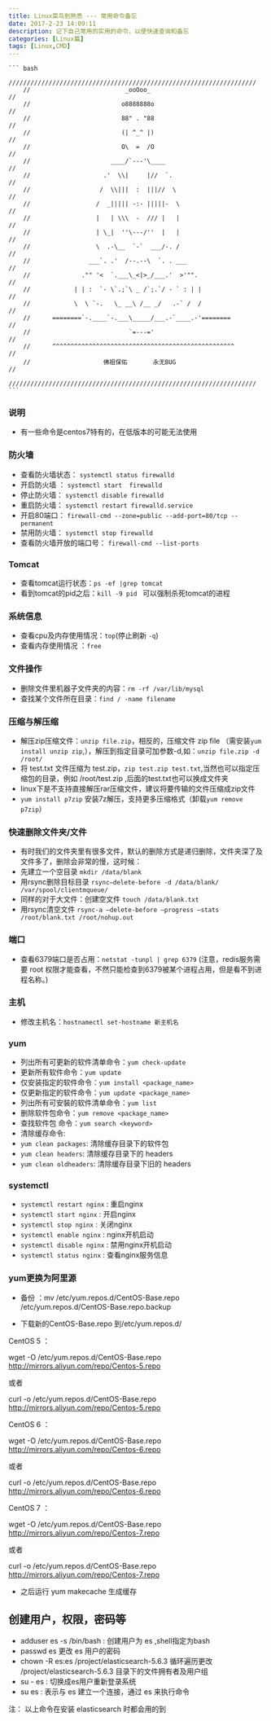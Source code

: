 ```yaml
---
title: Linux菜鸟到熟悉 --- 常用命令备忘
date: 2017-2-23 14:09:11
description: 记下自己常用的实用的命令，以便快速查询和备忘
categories: [Linux篇]
tags: [Linux,CMD]
---
```


<!-- more -->

    ``` bash
        ////////////////////////////////////////////////////////////////////
        //                          _ooOoo_                               //
        //                         o8888888o                              //
        //                         88" . "88                              //
        //                         (| ^_^ |)                              //
        //                         O\  =  /O                              //
        //                      ____/`---'\____                           //
        //                    .'  \\|     |//  `.                         //
        //                   /  \\|||  :  |||//  \                        //
        //                  /  _||||| -:- |||||-  \                       //
        //                  |   | \\\  -  /// |   |                       //
        //                  | \_|  ''\---/''  |   |                       //
        //                  \  .-\__  `-`  ___/-. /                       //
        //                ___`. .'  /--.--\  `. . ___                     //
        //              ."" '<  `.___\_<|>_/___.'  >'"".                  //
        //            | | :  `- \`.;`\ _ /`;.`/ - ` : | |                 //
        //            \  \ `-.   \_ __\ /__ _/   .-` /  /                 //
        //      ========`-.____`-.___\_____/___.-`____.-'========         //
        //                           `=---='                              //
        //      ^^^^^^^^^^^^^^^^^^^^^^^^^^^^^^^^^^^^^^^^^^^^^^^^^^        //
        //                    佛祖保佑       永无BUG                        //
        ////////////////////////////////////////////////////////////////////
    ```
    
### 说明
- 有一些命令是centos7特有的，在低版本的可能无法使用
    
    
    
    
### 防火墙
- 查看防火墙状态：  `systemctl status firewalld`
- 开启防火墙 ：  `systemctl start  firewalld`
- 停止防火墙：  `systemctl disable firewalld`
- 重启防火墙：  `systemctl restart firewalld.service`
- 开启80端口：  `firewall-cmd --zone=public --add-port=80/tcp --permanent`
- 禁用防火墙：  `systemctl stop firewalld`
- 查看防火墙开放的端口号：  `firewall-cmd --list-ports`




### Tomcat
- 查看tomcat运行状态：`ps -ef |grep tomcat`
- 看到tomcat的pid之后：`kill -9 pid ` 可以强制杀死tomcat的进程


### 系统信息
- 查看cpu及内存使用情况：`top`(停止刷新 `-q`)
- 查看内存使用情况 ：`free`


### 文件操作
- 删除文件里机器子文件夹的内容：`rm -rf /var/lib/mysql`
- 查找某个文件所在目录：`find / -name filename`



### 压缩与解压缩
- 解压zip压缩文件：`unzip file.zip`，相反的，压缩文件 zip file （需安装`yum install unzip zip`,），解压到指定目录可加参数-d,如：`unzip file.zip -d /root/`
- 将 test.txt 文件压缩为 test.zip，`zip test.zip test.txt`,当然也可以指定压缩包的目录，例如 /root/test.zip ,后面的test.txt也可以换成文件夹
- linux下是不支持直接解压rar压缩文件，建议将要传输的文件压缩成zip文件
- `yum install p7zip` 安装7z解压，支持更多压缩格式（卸载`yum remove p7zip`）


### 快速删除文件夹/文件
- 有时我们的文件夹里有很多文件，默认的删除方式是递归删除，文件夹深了及文件多了，删除会非常的慢，这时候：
- 先建立一个空目录 
  `mkdir /data/blank`
- 用rsync删除目标目录 
  `rsync–delete-before -d /data/blank/ /var/spool/clientmqueue/`
- 同样的对于大文件：创建空文件 
  `touch /data/blank.txt`
- 用rsync清空文件 
  `rsync-a –delete-before –progress –stats /root/blank.txt /root/nohup.out`
  



### 端口
- 查看6379端口是否占用：`netstat -tunpl | grep 6379` (注意，redis服务需要 root 权限才能查看，不然只能检查到6379被某个进程占用，但是看不到进程名称。)

### 主机
- 修改主机名：`hostnamectl set-hostname 新主机名`

### yum
- 列出所有可更新的软件清单命令：`yum check-update`
- 更新所有软件命令：`yum update`
- 仅安装指定的软件命令：`yum install <package_name>`
- 仅更新指定的软件命令：`yum update <package_name>`
- 列出所有可安裝的软件清单命令：`yum list`
- 删除软件包命令：`yum remove <package_name>`
- 查找软件包 命令：`yum search <keyword>`
- 清除缓存命令:   
- `yum clean packages`: 清除缓存目录下的软件包
- `yum clean headers`: 清除缓存目录下的 headers
- `yum clean oldheaders`: 清除缓存目录下旧的 headers

### systemctl
- `systemctl restart nginx` : 重启nginx
- `systemctl start nginx` : 开启nginx
- `systemctl stop nginx` : 关闭nginx
- `systemctl enable nginx` : nginx开机启动
- `systemctl disable nginx` : 禁用nginx开机启动
- `systemctl status nginx` : 查看nginx服务信息

### yum更换为阿里源
- 备份 ：mv /etc/yum.repos.d/CentOS-Base.repo /etc/yum.repos.d/CentOS-Base.repo.backup

- 下载新的CentOS-Base.repo 到/etc/yum.repos.d/

CentOS 5 ：

wget -O /etc/yum.repos.d/CentOS-Base.repo http://mirrors.aliyun.com/repo/Centos-5.repo

或者

curl -o /etc/yum.repos.d/CentOS-Base.repo http://mirrors.aliyun.com/repo/Centos-5.repo

CentOS 6 ： 

wget -O /etc/yum.repos.d/CentOS-Base.repo http://mirrors.aliyun.com/repo/Centos-6.repo

或者

curl -o /etc/yum.repos.d/CentOS-Base.repo http://mirrors.aliyun.com/repo/Centos-6.repo

CentOS 7 ： 

wget -O /etc/yum.repos.d/CentOS-Base.repo http://mirrors.aliyun.com/repo/Centos-7.repo

或者

curl -o /etc/yum.repos.d/CentOS-Base.repo http://mirrors.aliyun.com/repo/Centos-7.repo

- 之后运行 yum makecache 生成缓存

## 创建用户，权限，密码等
- adduser es -s /bin/bash  : 创建用户为 es ,shell指定为bash
- passwd es 更改 es 用户的密码
- chown -R es:es /project/elasticsearch-5.6.3 循环遍历更改 /project/elasticsearch-5.6.3 目录下的文件拥有者及用户组
- su - es : 切换成es用户重新登录系统
- su es : 表示与 es 建立一个连接，通过 es 来执行命令

注： 以上命令在安装 elasticsearch 时都会用的到